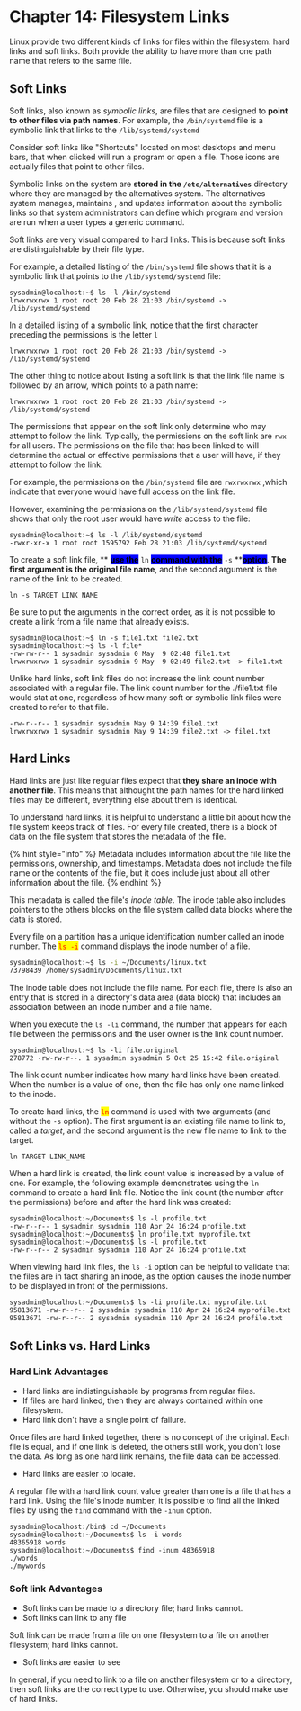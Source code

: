 # Chapter 14: Filesystem Links

Linux provide two different kinds of links for files within the filesystem: hard links and soft links. Both provide the ability to have more than one path name that refers to the same file.

## Soft Links

Soft links, also known as _symbolic links_, are files that are designed to **point to other files via path names**. For example, the `/bin/systemd` file is a symbolic link that links to the `/lib/systemd/systemd`

Consider soft links like "Shortcuts" located on most desktops and menu bars, that when clicked will run a program or open a file. Those icons are actually files that point to other files.

Symbolic links on the system are **stored in the `/etc/alternatives`** directory where they are managed by the alternatives system. The alternatives system manages, maintains , and updates information about the symbolic links so that system administrators can define which program and version are run when a user types a generic command.

Soft links are very visual compared to hard links. This is because soft links are distinguishable by their file type.

For example, a detailed listing of the `/bin/systemd` file shows that it is a symbolic link that points to the `/lib/systemd/systemd` file:

```
sysadmin@localhost:~$ ls -l /bin/systemd
lrwxrwxrwx 1 root root 20 Feb 28 21:03 /bin/systemd -> /lib/systemd/systemd
```

In a detailed listing of a symbolic link, notice that the first character preceding the permissions is the letter `l`

```
lrwxrwxrwx 1 root root 20 Feb 28 21:03 /bin/systemd -> /lib/systemd/systemd  
```

The other thing to notice about listing a soft link is that the link file name is followed by an arrow, which points to a path name:

```
lrwxrwxrwx 1 root root 20 Feb 28 21:03 /bin/systemd -> /lib/systemd/systemd
```

The permissions that appear on the soft link only determine who may attempt to follow the link. Typically, the permissions on the soft link are `rwx` for all users. The permissions on the file that has been linked to will determine the actual or effective permissions that a user will have, if they attempt to follow the link.

For example, the permissions on the `/bin/systemd` file are `rwxrwxrwx` ,which indicate that everyone would have full access on the link file.&#x20;

However, examining the permissions on the `/lib/systemd/systemd` file shows that only the root user would have _write_ access to the file:

```
sysadmin@localhost:~$ ls -l /lib/systemd/systemd
-rwxr-xr-x 1 root root 1595792 Feb 28 21:03 /lib/systemd/systemd
```

To create a soft link file, ** **<mark style="background-color:blue;">**use the**</mark><mark style="background-color:blue;">** **</mark><mark style="background-color:blue;"><mark style="color:red;">**`ln`**<mark style="color:red;"></mark><mark style="background-color:blue;">** **</mark><mark style="background-color:blue;">**command with the**</mark><mark style="background-color:blue;">** **</mark><mark style="background-color:blue;"><mark style="color:red;">**`-s`**<mark style="color:red;"></mark><mark style="background-color:blue;">** **</mark><mark style="background-color:blue;">**option**</mark>. **The first argument is the original file name**, and the second argument is the name of the link to be created.

```
ln -s TARGET LINK_NAME
```

Be sure to put the arguments in the correct order, as it is not possible to create a link from a file name that already exists.

```
sysadmin@localhost:~$ ln -s file1.txt file2.txt
sysadmin@localhost:~$ ls -l file*
-rw-rw-r-- 1 sysadmin sysadmin 0 May  9 02:48 file1.txt
lrwxrwxrwx 1 sysadmin sysadmin 9 May  9 02:49 file2.txt -> file1.txt
```

Unlike hard links, soft link files do not increase the link count number associated with a regular file. The link count number for the ./file1.txt file would stat at one, regardless of how many soft or symbolic link files were created to refer to that file.&#x20;

```
-rw-r--r-- 1 sysadmin sysadmin May 9 14:39 file1.txt
lrwxrwxrwx 1 sysadmin sysadmin May 9 14:39 file2.txt -> file1.txt
```

## Hard Links

Hard links are just like regular files expect that **they share an inode with another file**. This means that althought the path names for the hard linked files may be different, everything else about them is identical.&#x20;

To understand hard links, it is helpful to understand a little bit about how the file system keeps track of files. For every file created, there is a block of data on the file system that stores the metadata of the file.

{% hint style="info" %}
Metadata includes information about the file like the permissions, ownership, and timestamps. Metadata does not include the file name or the contents of the file, but it does include just about all other information about the file.
{% endhint %}

This metadata is called the file's _inode table_. The inode table also includes pointers to the others blocks on the file system called data blocks where the data is stored.

Every file on a partition has a unique identification number called an inode number. The <mark style="color:red;">`ls -i`</mark> command displays the inode number of a file.

```bash
sysadmin@localhost:~$ ls -i ~/Documents/linux.txt                               
73798439 /home/sysadmin/Documents/linux.txt
```

The inode table does not include the file name. For each file, there is also an entry that is stored in a directory's data area (data block) that includes an association between an inode number and a file name.

When you execute the `ls -li` command, the number that appears for each file between the permissions and the user owner is the link count number.&#x20;

```
sysadmin@localhost:~$ ls -li file.original
278772 -rw-rw-r--. 1 sysadmin sysadmin 5 Oct 25 15:42 file.original
```

The link count number indicates how many hard links have been created. When the number is a value of one, then the file has only one name linked to the inode.

To create hard links, the <mark style="color:red;">`ln`</mark> command is used with two arguments (and without the `-s` option). The first argument is an existing file name to link to, called a _target_, and the second argument is the new file name to link to the target.&#x20;

```
ln TARGET LINK_NAME
```

When a hard link is created, the link count value is increased by a value of one. For example, the following example demonstrates using the `ln` command to create a hard link file. Notice the link count (the number after the permissions) before and after the hard link was created:

```
sysadmin@localhost:~/Documents$ ls -l profile.txt
-rw-r--r-- 1 sysadmin sysadmin 110 Apr 24 16:24 profile.txt
sysadmin@localhost:~/Documents$ ln profile.txt myprofile.txt
sysadmin@localhost:~/Documents$ ls -l profile.txt
-rw-r--r-- 2 sysadmin sysadmin 110 Apr 24 16:24 profile.txt
```

When viewing hard link files, the `ls -i` option can be helpful to validate that the files are in fact sharing an inode, as the option causes the inode number to be displayed in front of the permissions.

```
sysadmin@localhost:~/Documents$ ls -li profile.txt myprofile.txt
95813671 -rw-r--r-- 2 sysadmin sysadmin 110 Apr 24 16:24 myprofile.txt
95813671 -rw-r--r-- 2 sysadmin sysadmin 110 Apr 24 16:24 profile.txt
```

## Soft Links vs. Hard Links

### Hard Link Advantages

* Hard links are indistinguishable by programs from regular files.
* If files are hard linked, then they are always contained within one filesystem.
* Hard link don't have a single point of failure.

Once files are hard linked together, there is no concept of the original. Each file is equal, and if one link is deleted, the others still work, you don't lose the data. As long as one hard link remains, the file data can be accessed.

* Hard links are easier to locate.

A regular file with a hard link count value greater than one is a file that has a hard link. Using the file's inode number, it is possible to find all the linked files by using the `find` command with the   `-inum` option.

```
sysadmin@localhost:/bin$ cd ~/Documents
sysadmin@localhost:~/Documents$ ls -i words
48365918 words
sysadmin@localhost:~/Documents$ find -inum 48365918
./words
./mywords
```

### Soft link Advantages

* Soft links can be made to a directory file; hard links cannot.
* Soft links can link to any file

Soft link can be made from a file on one filesystem to a file on another filesystem; hard links cannot.&#x20;

* Soft links are easier to see

In general, if you need to link to a file on another filesystem or to a directory, then soft links are the correct type to use. Otherwise, you should make use of hard links.

